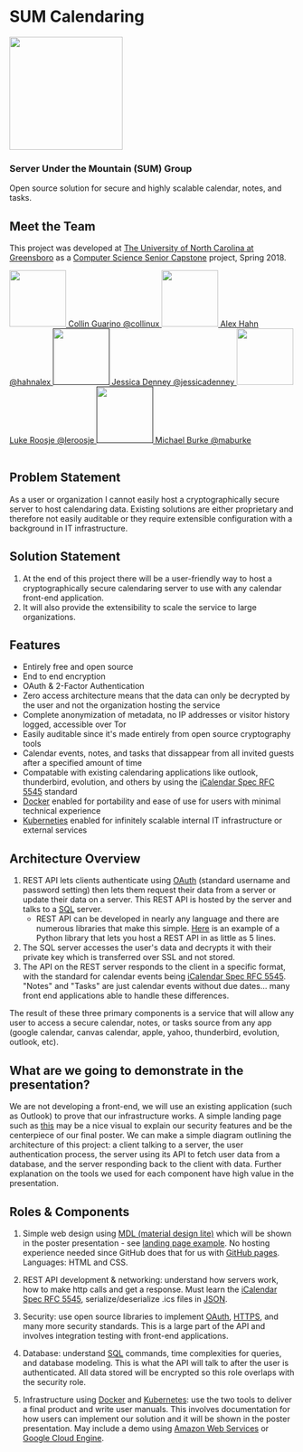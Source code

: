 # SUM Calendaring
<img src="https://github.com/Collinux/sum-calendaring/blob/master/images/sum-logo.png?raw=true" width="200">

### Server Under the Mountain (SUM) Group
Open source solution for secure and highly scalable calendar, notes, and tasks.

## Meet the Team
This project was developed at [The University of North Carolina at Greensboro](https://www.uncg.edu/) as a [Computer Science Senior Capstone](https://www.uncg.edu/cmp/) project, Spring 2018.
<table style="width:100%">
  <tr>
    <a href="https://www.linkedin.com/in/collinguarino/"><img src="https://avatars3.githubusercontent.com/u/3580553?s=460&v=4" width="100"> Collin Guarino @collinux </a>
  </tr>
  <tr>
    <a href="https://www.linkedin.com/in/hahnalex/"><img src="https://avatars2.githubusercontent.com/u/7029850?s=400&v=4" width="100"> Alex Hahn @hahnalex </a>
  </tr>
  <tr>
     <a href=""><img src="https://avatars2.githubusercontent.com/u/15807171?s=400&v=4" width="100"> Jessica Denney @jessicadenney </a>
  <tr>
  <tr>
     <a href="https://www.linkedin.com/in/luke-roosje-4199a713a/"><img src="https://avatars0.githubusercontent.com/u/17089635?s=400&v=4" width="100"> Luke Roosje @leroosje </a>
  <tr>
  <tr>
     <a href=""><img src="https://avatars1.githubusercontent.com/u/18103250?s=460&v=4" width="100"> Michael Burke @maburke </a>
  <tr>
</table>
 

## Problem Statement
As a user or organization I cannot easily host a cryptographically secure server to host calendaring data. Existing solutions
are either proprietary and therefore not easily auditable or they require extensible configuration with a background in IT infrastructure.

## Solution Statement
1. At the end of this project there will be a user-friendly way to host a cryptographically secure calendaring server to use with any calendar front-end application. 
2. It will also provide the extensibility to scale the service to large organizations.

## Features
 * Entirely free and open source
 * End to end encryption
 * OAuth & 2-Factor Authentication
 * Zero access architecture means that the data can only be decrypted by the user and not the organization hosting the service
 * Complete anonymization of metadata, no IP addresses or visitor history logged, accessible over Tor
 * Easily auditable since it's made entirely from open source cryptography tools
 * Calendar events, notes, and tasks that dissappear from all invited guests after a specified amount of time
 * Compatable with existing calendaring applications like outlook, thunderbird, evolution, and others by using the [iCalendar Spec RFC 5545](https://en.wikipedia.org/wiki/ICalendar) standard
 * [Docker](https://www.docker.com/what-docker) enabled for portability and ease of use for users with minimal technical experience
 * [Kuberneties](https://kubernetes.io/docs/concepts/overview/what-is-kubernetes/) enabled for infinitely scalable internal IT infrastructure or external services

## Architecture Overview
1. REST API lets clients authenticate using [OAuth](https://oauth.net/2/) (standard username and password setting) then lets them request their data from a server or update their data on a server. This REST API is hosted by the server and talks to a [SQL](https://en.wikipedia.org/wiki/SQL) server.
    * REST API can be developed in nearly any language and there are numerous libraries that make this simple. [Here](http://cherrypy.org/) is an example of a Python library that lets you host a REST API in as little as 5 lines.
2. The SQL server accesses the user's data and decrypts it with their private key which is transferred over SSL and not stored.
3. The API on the REST server responds to the client in a specific format, with the standard for calendar events being [iCalendar Spec RFC 5545](https://en.wikipedia.org/wiki/ICalendar). "Notes" and "Tasks" are just calendar events without due dates... many front end applications able to handle these differences.

The result of these three primary components is a service that will allow any user to access a secure calendar, notes, or tasks source from any app (google calendar, canvas calendar, apple, yahoo, thunderbird, evolution, outlook, etc). 

## What are we going to demonstrate in the presentation?
We are not developing a front-end, we will use an existing application (such as Outlook) to prove that our infrastructure works. A simple landing page such as [this](https://protonmail.com/) may be a nice visual to explain our security features and be the centerpiece of our final poster. We can make a simple diagram outlining the architecture of this project: a client talking to a server, the user authentication process, the server using its API to fetch user data from a database, and the server responding back to the client with data. Further explanation on the tools we used for each component have high value in the presentation.

## Roles & Components 
1. Simple web design using [MDL (material design lite)](https://mdl.io) which will be shown in the poster presentation - see [landing page example](https://protonmail.com/). No hosting experience needed since GitHub does that for us with [GitHub pages](https://pages.github.com). Languages: HTML and CSS.

2. REST API development & networking: understand how servers work, how to make http calls and get a response. Must learn the [iCalendar Spec RFC 5545](https://en.wikipedia.org/wiki/ICalendar), serialize/deserialize .ics files in [JSON](https://www.w3schools.com/js/js_json_intro.asp).

3. Security: use open source libraries to implement [OAuth](https://oauth.net/2/), [HTTPS](https://en.wikipedia.org/wiki/HTTPS), and many more security standards. This is a large part of the API and involves integration testing with front-end applications.
    
4. Database: understand [SQL](https://www.w3schools.com/sql/) commands, time complexities for queries, and database modeling. This is what the API will talk to after the user is authenticated. All data stored will be encrypted so this role overlaps with the security role.

5. Infrastructure using [Docker](https://www.docker.com/what-docker) and [Kubernetes](https://kubernetes.io/docs/concepts/overview/what-is-kubernetes/): use the two tools to deliver a final product and write user manuals. This involves documentation for how users can implement our solution and it will be shown in the poster presentation. May include a demo using [Amazon Web Services](https://aws.amazon.com/) or [Google Cloud Engine](https://cloud.google.com/compute/).
